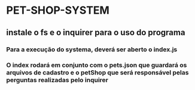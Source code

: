 # PET-SHOP-SYSTEM

## instale o fs e o inquirer para o uso do programa

### Para a execução do systema, deverá ser aberto o index.js

### O index rodará em conjunto com o pets.json que guardará os arquivos de cadastro e o petShop que será responsável pelas perguntas realizadas pelo inquirer
